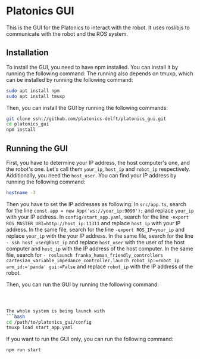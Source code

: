 # Platonics GUI

This is the GUI for the Platonics to interact with the robot. It uses roslibjs to communicate with the robot and the ROS system.

## Installation

To install the GUI, you need to have npm installed. You can install it by running the following command:
The running also depends on tmuxp, which can be installed by running the following command:

```bash
sudo apt install npm
sudo apt install tmuxp
```

Then, you can install the GUI by running the following commands:

```bash
git clone ssh://github.com/platonics-delft/platonics_gui.git
cd platonics_gui
npm install
```

## Running the GUI

First, you have to determine your IP address, the host computer's one, and the
robot's one. Let's call them `your_ip`, `host_ip` and `robot_ip` respectively.
Additionally, you need the `host_user`.
You can find your IP address by running the following command:

```bash
hostname -I
```

Then you have to set the IP addresses as following: In `src/app.ts`, search for
the line `const app = new App('ws://your_ip:9090');` and replace `your_ip` with
your IP address. In `config/start_app.yaml`, search for the line `-export
ROS_MASTER_URI=http://host_ip:11311` and replace `host_ip` with your IP address.
In the same file, search for the line `-export ROS_IP=your_ip` and replace
`your_ip` with the your IP address. In the same file, search for the line `- ssh
host_user@host_ip` and replace `host_user` with the user of the host computer
and `host_ip` with the IP address of the host computer. In the same file, search
for
`- roslaunch franka_human_friendly_controllers cartesian_variable_impedance_controller.launch robot_ip:=robot_ip arm_id:='panda' gui:=False` and replace `robot_ip` with the IP address of the
  robot.

Then, you can run the GUI by running the following command:

```bash



The whole system is being launch with 
```bash
cd /path/to/platonics_gui/config
tmuxp load start_app.yaml
```

If you want to run the GUI only, you can run the following command:

```bash
npm run start
```




